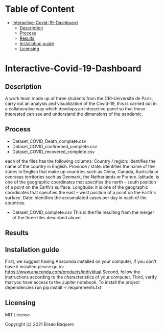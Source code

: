 Table of Content
================
* [Interactive-Covid-19-Dashboard](#Interactive-Covid-19-Dashboard)
  * [Description](#description)
  * [Process](#process)
  * [Results](#results)
  * [Installation guide](#installation-guide)
  * [Licensing](#licensing)

# Interactive-Covid-19-Dashboard
## Description
A work team made up of three students from the CRI-Université de Paris, carry out an analysis and visualization of the Covid-19, this is carried out in a collaborative way which develops an interactive panel so that those interested can see and understand the dimensions of the pandemic.
## Process
* Dataset_COVID_Death_complete.csv
* Dataset_COVID_confiremed_complete.csv
* Dataset_COVID_recovered_complete.csv

each of the files has the following columns:
Country / region: identifies the name of the country in English.
Province / state: identifies the name of the states in English that make up countries such as China, Canada, Australia or overseas territories such as Denmark, the Netherlands or France.
latitude: is one of the geographic coordinates that specifies the north – south position of a point on the Earth's surface.
Longitude: it is one of the geographic coordinates that specifies the east – west position of a point on the Earth's surface.
Date: identifies the accumulated cases per day in each of the countries.

* Dataset_COVID_complete.csv
This is the file resulting from the merger of the three files described above.

## Results


## Installation guide
First, we suggest having Anaconda installed on your computer, if you don't have it installed please go to: https://www.anaconda.com/products/individual
Second, follow the instructions according to the characteristics of your computer.
Third, verify that you have access to the Jupiter notebook.
To install the project dependencies run pip install -r requirements.txt

## Licensing
MIT License

Copyright (c) 2021 Eliseo Baquero
